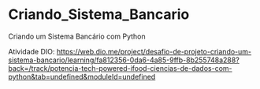 # Criando_Sistema_Bancario
 Criando um Sistema Bancário com Python

Atividade DIO:
https://web.dio.me/project/desafio-de-projeto-criando-um-sistema-bancario/learning/fa812356-0da6-4a85-9ffb-8b255748a288?back=/track/potencia-tech-powered-ifood-ciencias-de-dados-com-python&tab=undefined&moduleId=undefined

